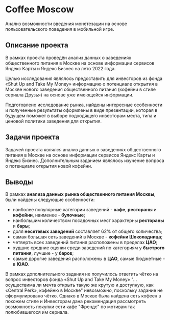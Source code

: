 # Coffee Moscow

Анализ возможности введения монетезации на основе пользовательского поведения в мобильной игре.


## Описание проекта

В рамках проекта проведён анализ данных о заведениях общественного питания в Москве на основе информации сервисов Яндекс Карты и Яндекс Бизнес на лето 2022 года.

Целью исследования являлось предоставить для инвесторов из фонда «Shut Up and Take My Money» информацию о потенциале открытия в Москве нового заведения общественного питания (кофейни в стиле сериала Друзья) на основе уже имеющейся информации.

Подготовлено исследование рынка, найдены интересные особенности и полученные результаты оформлены в виде презентации, которая в будущем поможет в выборе подходящего инвесторам места, типа и ценовой политики заведения для открытия.

## Задачи проекта

Задачей проекта являлся анализ данных о заведениях общественного питания в Москве на основе информации сервисов Яндекс Карты и Яндекс Бизнес. Дополнительным заданием являлось изучение вопроса о потенциале открытия новой кофейни.

## Выводы

В рамках __анализа данных рынка общественного питания Москвы__, были найдены следующие особенности:

* наиболее популярные категории заведений - __кафе__, __рестораны__ и __кофейни__, наименее - __булочные__;
* наибольшим количеством посадочных мест характерны __рестораны__ и __бары__;
* доля __несетевых заведений__ составляет 62% от общего количества;
* самая большая сеть заведений в Москве - __кофейни Шоколадница__;
* четверть всех заведений питания расположены в пределах __ЦАО__;
* худшие средние оценки среди заведений по категориям у __быстрого питания__, лучшие - у __баров__;
* самые дорогие заведения расположены в __ЦАО__, самые бюджетные - в __ЮАО__. 


В рамках дополнительного задания не получилось ответить чётко на вопрос инвесторов фонда «Shut Up and Take My Money» "... осуществима ли мечта открыть такую же крутую и доступную, как «Central Perk», кофейню в Москве" невозможно, поскольку задание не сформулировано чётко. Однако в Москве была найдена сеть кофеен в похожем стиле и Инвесторам дана рекомендация рассмотреть возможность покупки сети кафе "Френдс" по мотивам так полюбившегося им сериала.
